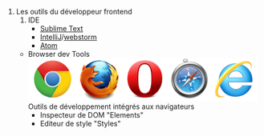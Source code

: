 1. Les outils du développeur frontend
	1. IDE
		- [Sublime Text](http://www.sublimetext.com/)
		- [IntelliJ](https://www.jetbrains.com/idea/)/[webstorm](https://www.jetbrains.com/webstorm/)
		- [Atom](https://atom.io/)
	* Browser dev Tools
		![Browsers](../app/images/slides/chrome_firefox_opera_safari_ie-256.png)
		Outils de développement intégrés aux navigateurs
		- Inspecteur de DOM "Elements"
		- Editeur de style "Styles"

